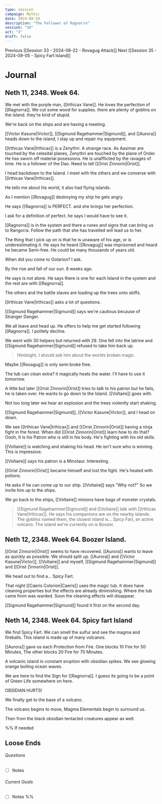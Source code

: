 ```yaml
---
type: session
campaign: Mythic
date: 2024-08-29
description: "The Follower of Ragnorra"
session: "34"
act: "3"
draft: false
---
```

Previous [[Session 33 - 2024-08-22 - Rovagug Attack]]
Next [[Session 35 - 2024-09-05 - Spicy Fart Island]]
# Journal
## Neth 11, 2348. Week 64.
We met with the purple man, [[Irthicax Vane]]. He loves the perfection of [[Ragnorra]].
We cut some wood for supplies.
there are plenty of goblins on the island. they're kind of stupid.

We're back on the ships and are having a meeting.

[[Victor Kasune|Victor]], [[Sigmund Ragehammer|Sigmund]], and [[Aurora]] heads down to the island, I stay up and repair my equipment.

[[Irthicax Vane|Irthicax]] is a Zenythri. A strange race. As Aasimar are touched by the celesital planes, Zenythri are touched by the plane of Order. He has sworn off material posessions. He is unafflicted by the ravages of time. He is a follower of the Dao. Need to tell [[Orist Zinnorin|Orist]].

I head backdown to the Island. I meet with the others and we converse with [[Irthicax Vane|Irthicax]].

He tells me about his world, it also had flying islands. 

As I mention [[Rovagug]] destroying my ship he gets angry.

He says [[Ragnorra]] is PERFECT. and she brings her perfection.

I ask for a definition of perfect. he says I would have to see it. 

[[Ragnorra]] is in the system and there a runes and signs that can bring us to Rangorra. Follow the path that she has travelled will lead us to her.

The thing that I pick up on is that he is unaware of his age, or is underestimating it. He says he heard [[Rovagug]] was imprisoned and heard he became Semi-free. He could be many thousands of years old.

When did you come to Golarion? I ask. 

By the rise and fall of our sun. 8 weeks ago.

He says is not alone. He says there is one for each Island in the system and the rest are with [[Ragnorra]].

The others and the battle slaves are loading up the trees onto skiffs.

[[Irthicax Vane|Irthicax]] asks a lot of questions.

[[Sigmund Ragehammer|Sigmund]] says we're cautious because of Stranger Danger.

We all leave and head up. He offers to help me get started following [[Ragnorra]]. I politely decline.

We went with 30 helpers but returned with 29. One fell into the latrine and [[Sigmund Ragehammer|Sigmund]] refused to take him back up.

> Hindsight, I should ask him about the worlds broken magic.

Maybe [[Rovagug]] is only semi broke free.

The tub can clean extra? it magically heats the water. I'll have to use it tomorrow.

A little but later [[Orist Zinnorin|Orist]] tries to talk to his patron but he fails, he is taken over. He wants to go down to the Island. [[Voltaire]] goes with.

Not too long later we hear an explosion and the trees violently start shaking.

[[Sigmund Ragehammer|Sigmund]], [[Victor Kasune|Victor]], and I head on down.

We see [[Irthicax Vane|Irthicax]] and [[Orist Zinnorin|Orist]] having a ninja fight in the forest. When did [[Orist Zinnorin|Orist]] learn how to do that? Oooh, It is his Patron who is still in his body. He's fighting with his old skills.

[[Voltaire]] is watching and shaking his head. He isn't sure who is winning. This is impressive.

[[Voltaire]] says his patron is a Minotaur. Interesting.

[[Orist Zinnorin|Orist]] became himself and lost the fight. He's healed with potions.

He asks if he can come up to our ship. [[Voltaire]] says "Why not?" So we invite him up to the ships.

We go back to the ships, [[Voltaire]] minions have bags of monster crystals.

> [[Sigmund Ragehammer|Sigmund]] and [[Voltaire]] talk with [[Irthicax Vane|Irthicax]]. 
He says his companions are on the nearby islands. The goblins named them, the closest island is... Spicy Fart, an active volcano.
The island we're currently on is Boozer.


## Neth 12, 2348. Week 64. Boozer Island.
[[Orist Zinnorin|Orist]] seems to have recovered. [[Aurora]] wants to leave as quickly as possible.
 We should split up. [[Aurora]] and [[Victor Kasune|Victor]], [[Voltaire]] and myself, [[Sigmund Ragehammer|Sigmund]] and [[Orist Zinnorin|Orist]].

We head out to find a... Spicy Fart.

That night [[Caeris Colorion|Caeris]] uses the magic tub. It does have cleaning properties but the effects are already diminishing. Where the tub came from was warded. Soon the cleaning effects will disappear.

[[Sigmund Ragehammer|Sigmund]] found it first on the second day.

## Neth 14, 2348. Week 64. Spicy fart Island
We find Spicy Fart. We can smell the sulfur and see the magma and fireballs. This island is made up of many volcanos.

[[Aurora]] gave us each Protection from Fire.
One blocks 10 Fire for 50 Minutes,
The other blocks 20 Fire for 70 Minutes.

A volcanic island in constant eruption with obsidian spikes. We see glowing orange boiling ocean waves. 

We are here to find the Sign for [[Ragnorra]]. I guess its going to be a point of Green Life somewhere on here.

OBSIDIAN HURTS!

We finally get to the base of a volcano.

The volcano begins to move, Magma Elementals begin to surround us.

Then from the black obsidian tentacled creatures appear as well.


%% If needed
## Loose Ends
###### Questions
- [ ] Notes

###### Current Goals
- [ ] Notes
%%

